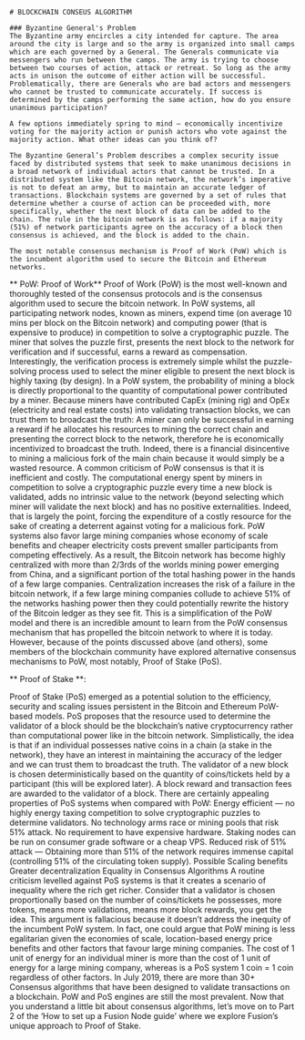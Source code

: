 	# BLOCKCHAIN CONSEUS ALGORITHM

	### Byzantine General's Problem
	The Byzantine army encircles a city intended for capture. The area around the city is large and so the army is organized into small camps which are each governed by a General. The Generals communicate via messengers who run between the camps. The army is trying to choose between two courses of action, attack or retreat. So long as the army acts in unison the outcome of either action will be successful. Problematically, there are Generals who are bad actors and messengers who cannot be trusted to communicate accurately. If success is determined by the camps performing the same action, how do you ensure unanimous participation?
	
	A few options immediately spring to mind — economically incentivize voting for the majority action or punish actors who vote against the majority action. What other ideas can you think of?
	
	The Byzantine General’s Problem describes a complex security issue faced by distributed systems that seek to make unanimous decisions in a broad network of individual actors that cannot be trusted. In a distributed system like the Bitcoin network, the network’s imperative is not to defeat an army, but to maintain an accurate ledger of transactions. Blockchain systems are governed by a set of rules that determine whether a course of action can be proceeded with, more specifically, whether the next block of data can be added to the chain. The rule in the bitcoin network is as follows: if a majority (51%) of network participants agree on the accuracy of a block then consensus is achieved, and the block is added to the chain.
	
	The most notable consensus mechanism is Proof of Work (PoW) which is the incumbent algorithm used to secure the Bitcoin and Ethereum networks.

** PoW: Proof of Work**
Proof of Work (PoW) is the most well-known and thoroughly tested of the consensus protocols and is the consensus algorithm used to secure the bitcoin network. In PoW systems, all participating network nodes, known as miners, expend time (on average 10 mins per block on the Bitcoin network) and computing power (that is expensive to produce) in competition to solve a cryptographic puzzle. The miner that solves the puzzle first, presents the next block to the network for verification and if successful, earns a reward as compensation. Interestingly, the verification process is extremely simple whilst the puzzle-solving process used to select the miner eligible to present the next block is highly taxing (by design). In a PoW system, the probability of mining a block is directly proportional to the quantity of computational power contributed by a miner. Because miners have contributed CapEx (mining rig) and OpEx (electricity and real estate costs) into validating transaction blocks, we can trust them to broadcast the truth: A miner can only be successful in earning a reward if he allocates his resources to mining the correct chain and presenting the correct block to the network, therefore he is economically incentivized to broadcast the truth. Indeed, there is a financial disincentive to mining a malicious fork of the main chain because it would simply be a wasted resource.
A common criticism of PoW consensus is that it is inefficient and costly. The computational energy spent by miners in competition to solve a cryptographic puzzle every time a new block is validated, adds no intrinsic value to the network (beyond selecting which miner will validate the next block) and has no positive externalities. Indeed, that is largely the point, forcing the expenditure of a costly resource for the sake of creating a deterrent against voting for a malicious fork. PoW systems also favor large mining companies whose economy of scale benefits and cheaper electricity costs prevent smaller participants from competing effectively. As a result, the Bitcoin network has become highly centralized with more than 2/3rds of the worlds mining power emerging from China, and a significant portion of the total hashing power in the hands of a few large companies. Centralization increases the risk of a failure in the bitcoin network, if a few large mining companies collude to achieve 51% of the networks hashing power then they could potentially rewrite the history of the Bitcoin ledger as they see fit.
This is a simplification of the PoW model and there is an incredible amount to learn from the PoW consensus mechanism that has propelled the bitcoin network to where it is today. However, because of the points discussed above (and others), some members of the blockchain community have explored alternative consensus mechanisms to PoW, most notably, Proof of Stake (PoS).

** Proof of Stake **:

Proof of Stake (PoS) emerged as a potential solution to the efficiency, security and scaling issues persistent in the Bitcoin and Ethereum PoW-based models. PoS proposes that the resource used to determine the validator of a block should be the blockchain’s native cryptocurrency rather than computational power like in the bitcoin network. Simplistically, the idea is that if an individual possesses native coins in a chain (a stake in the network), they have an interest in maintaining the accuracy of the ledger and we can trust them to broadcast the truth. The validator of a new block is chosen deterministically based on the quantity of coins/tickets held by a participant (this will be explored later). A block reward and transaction fees are awarded to the validator of a block.
There are certainly appealing properties of PoS systems when compared with PoW:
Energy efficient — no highly energy taxing competition to solve cryptographic puzzles to determine validators.
No technology arms race or mining pools that risk 51% attack.
No requirement to have expensive hardware. Staking nodes can be run on consumer grade software or a cheap VPS.
Reduced risk of 51% attack — Obtaining more than 51% of the network requires immense capital (controlling 51% of the circulating token supply).
Possible Scaling benefits
Greater decentralization
Equality in Consensus Algorithms
A routine criticism levelled against PoS systems is that it creates a scenario of inequality where the rich get richer. Consider that a validator is chosen proportionally based on the number of coins/tickets he possesses, more tokens, means more validations, means more block rewards, you get the idea. This argument is fallacious because it doesn’t address the inequity of the incumbent PoW system. In fact, one could argue that PoW mining is less egalitarian given the economies of scale, location-based energy price benefits and other factors that favour large mining companies. The cost of 1 unit of energy for an individual miner is more than the cost of 1 unit of energy for a large mining company, whereas is a PoS system 1 coin = 1 coin regardless of other factors.
In July 2019, there are more than 30+ Consensus algorithms that have been designed to validate transactions on a blockchain. PoW and PoS engines are still the most prevalent.
Now that you understand a little bit about consensus algorithms, let’s move on to Part 2 of the ‘How to set up a Fusion Node guide’ where we explore Fusion’s unique approach to Proof of Stake.
